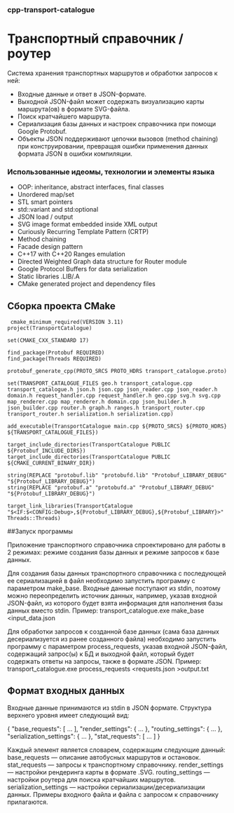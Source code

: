 ### cpp-transport-catalogue
# Транспортный справочник / роутер
Система хранения транспортных маршрутов и обработки запросов к ней:
- Входные данные и ответ в JSON-формате.
- Выходной JSON-файл может содержать визуализацию карты маршрута(ов) в формате SVG-файла.  
- Поиск кратчайшего маршрута. 
- Сериализация базы данных и настроек справочника при помощи Google Protobuf. 
- Объекты JSON поддерживают цепочки вызовов (method chaining) при конструировании, превращая ошибки применения данных формата JSON в ошибки компиляции.

### Использованные идеомы, технологии и элементы языка
- OOP: inheritance, abstract interfaces, final classes
- Unordered map/set
- STL smart pointers
- std::variant and std:optional
- JSON load / output
- SVG image format embedded inside XML output
- Curiously Recurring Template Pattern (CRTP)
- Method chaining
- Facade design pattern
- C++17 with С++20 Ranges emulation
- Directed Weighted Graph data structure for Router module
- Google Protocol Buffers for data serialization
- Static libraries .LIB/.A
- CMake generated project and dependency files

## Сборка проекта CMake
```
 cmake_minimum_required(VERSION 3.11)
project(TransportCatalogue)

set(CMAKE_CXX_STANDARD 17)

find_package(Protobuf REQUIRED)
find_package(Threads REQUIRED)

protobuf_generate_cpp(PROTO_SRCS PROTO_HDRS transport_catalogue.proto)

set(TRANSPORT_CATALOGUE_FILES geo.h transport_catalogue.cpp transport_catalogue.h json.h json.cpp json_reader.cpp json_reader.h domain.h request_handler.cpp request_handler.h geo.cpp svg.h svg.cpp map_renderer.cpp map_renderer.h domain.cpp json_builder.h json_builder.cpp router.h graph.h ranges.h transport_router.cpp transport_router.h serialization.h serialization.cpp)

add_executable(TransportCatalogue main.cpp ${PROTO_SRCS} ${PROTO_HDRS} ${TRANSPORT_CATALOGUE_FILES})

target_include_directories(TransportCatalogue PUBLIC ${Protobuf_INCLUDE_DIRS})
target_include_directories(TransportCatalogue PUBLIC ${CMAKE_CURRENT_BINARY_DIR})

string(REPLACE "protobuf.lib" "protobufd.lib" "Protobuf_LIBRARY_DEBUG" "${Protobuf_LIBRARY_DEBUG}")
string(REPLACE "protobuf.a" "protobufd.a" "Protobuf_LIBRARY_DEBUG" "${Protobuf_LIBRARY_DEBUG}")

target_link_libraries(TransportCatalogue "$<IF:$<CONFIG:Debug>,${Protobuf_LIBRARY_DEBUG},${Protobuf_LIBRARY}>" Threads::Threads)
```

##Запуск программы

Приложение транспортного справочника спроектировано для работы в 2 режимах: режиме создания базы данных и режиме запросов к базе данных.

Для создания базы данных транспортного справочника с последующей ее сериализацией в файл необходимо запустить программу с параметром make_base. Входные данные поступают из stdin, поэтому можно переопределить источник данных, например, указав входной JSON-файл, из которого будет взята информация для наполнения базы данных вместо stdin. Пример:
transport_catalogue.exe make_base <input_data.json

Для обработки запросов к созданной базе данных (сама база данных десериализуется из ранее созданного файла) необходимо запустить программу с параметром process_requests, указав входной JSON-файл, содержащий запрос(ы) к БД и выходной файл, который будет содержать ответы на запросы, также в формате JSON.
Пример:
transport_catalogue.exe process_requests <requests.json >output.txt

## Формат входных данных

Входные данные принимаются из stdin в JSON формате. Структура верхнего уровня имеет следующий вид:

{
  "base_requests": [ ... ],
  "render_settings": { ... },
  "routing_settings": { ... },
  "serialization_settings": { ... },
  "stat_requests": [ ... ]
}

Каждый элемент является словарем, содержащим следующие данный:
base_requests — описание автобусных маршрутов и остановок.
stat_requests — запросы к транспортному справочнику.
render_settings — настройки рендеринга карты в формате .SVG.
routing_settings — настройки роутера для поиска кратчайших маршрутов.
serialization_settings — настройки сериализации/десериализации данных.
Примеры входного файла и файла с запросом к справочнику прилагаются.
